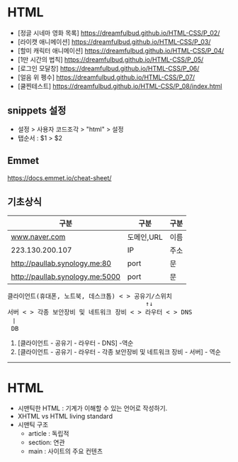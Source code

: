 # HTML

- [정글 시네마 영화 목록] https://dreamfulbud.github.io/HTML-CSS/P_02/
- [라이캣 애니메이션] https://dreamfulbud.github.io/HTML-CSS/P_03/
- [할미 캐릭터 애니메이션] https://dreamfulbud.github.io/HTML-CSS/P_04/
- [1만 시간의 법칙] https://dreamfulbud.github.io/HTML-CSS/P_05/
- [로그인 모달창] https://dreamfulbud.github.io/HTML-CSS/P_06/
- [얼음 위 펭수] https://dreamfulbud.github.io/HTML-CSS/P_07/
- [쿨찐테스트] https://dreamfulbud.github.io/HTML-CSS/P_08/index.html

## snippets 설정

- 설정 > 사용자 코드조각 > "html" > 설정
- 탭순서 : $1 > $2

## Emmet

https://docs.emmet.io/cheat-sheet/

## 기초상식

| 구분                            | 구분       | 구분 |
| ------------------------------- | ---------- | ---- |
| www.naver.com                   | 도메인,URL | 이름 |
| 223.130.200.107                 | IP         | 주소 |
| http://paullab.synology.me:80   | port       | 문   |
| http://paullab.synology.me:5000 | port       | 문   |

<pre>
클라이언트(휴대폰, 노트북, 데스크톱) < > 공유기/스위치
                                     ↑↓
서버 < > 각종 보안장비 및 네트워크 장비 < > 라우터 < > DNS
 ㅣ
 DB
</pre>

1. [클라이언트 - 공유기 - 라우터 - DNS] -역순
2. [클라이언트 - 공유기 - 라우터 - 각종 보안장비 및 네트워크 장비 - 서버] - 역순

---

# HTML

- 시맨틱한 HTML : 기계가 이해할 수 있는 언어로 작성하기.
- XHTML vs HTML living standard
- 시맨틱 구조
  - article : 독립적
  - section: 연관
  - main : 사이트의 주요 컨텐츠
